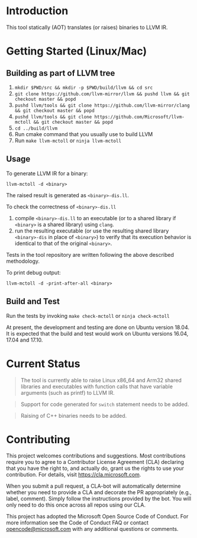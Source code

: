 # Introduction
This tool statically (AOT) translates (or raises) binaries to LLVM IR.

# Getting Started (Linux/Mac)
## Building as part of LLVM tree

1.  `mkdir $PWD/src && mkdir -p $PWD/build/llvm && cd src`
2.  `git clone https://github.com/llvm-mirror/llvm && pushd llvm && git checkout master && popd`
3.  `pushd llvm/tools && git clone https://github.com/llvm-mirror/clang && git checkout master && popd`
4.  `pushd llvm/tools && git clone https://github.com/Microsoft/llvm-mctoll && git checkout master && popd`
7.  `cd ../build/llvm`
7.  Run cmake command that you usually use to build LLVM
8.  Run `make llvm-mctoll` or `ninja llvm-mctoll`

## Usage

To generate LLVM IR for a binary:

`llvm-mctoll -d <binary>`

The raised result is generated as `<binary>-dis.ll`.

To check the correctness of `<binary>-dis.ll`
1. compile `<binary>-dis.ll` to an executable (or to a shared library if `<binary>` is a shared library) using `clang`.
2. run the resulting executable (or use the resulting shared library `<binary>-dis` in place of `<binary>`) to verify that its execution behavior is identical to that of the original `<binary>`.

Tests in the tool repository are written following the above described methodology.

To print debug output:

`llvm-mctoll -d -print-after-all <binary>`

## Build and Test

Run the tests by invoking `make check-mctoll` or `ninja check-mctoll`

At present, the development and testing are done on Ubuntu version 18.04. It is expected that the build and test would work on Ubuntu versions 16.04, 17.04 and 17.10.

# Current Status

>The tool is currently able to raise Linux x86_64 and Arm32 shared libraries and executables with function calls that have variable arguments (such as printf) to LLVM IR.

>Support for code generated for `switch` statement needs to be added.

>Raising of C++ binaries needs to be added.

# Contributing

This project welcomes contributions and suggestions. Most contributions require you to agree to a Contributor License Agreement (CLA) 
declaring that you have the right to, and actually do, grant us the rights to use your contribution. For details, visit 
https://cla.microsoft.com.

When you submit a pull request, a CLA-bot will automatically determine whether you need to provide a CLA and decorate the PR 
appropriately (e.g., label, comment). Simply follow the instructions provided by the bot. You will only need to do this once across all 
repos using our CLA.

This project has adopted the Microsoft Open Source Code of Conduct. For more information see the Code of Conduct FAQ or contact 
opencode@microsoft.com with any additional questions or comments.

